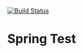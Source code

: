 [![Build Status](https://travis-ci.org/EduardoFreitas/springtest.svg?branch=master)](https://travis-ci.org/EduardoFreitas/springtest)
# Spring Test